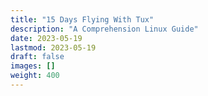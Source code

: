 ```yaml
---
title: "15 Days Flying With Tux"
description: "A Comprehension Linux Guide"
date: 2023-05-19
lastmod: 2023-05-19
draft: false
images: []
weight: 400
---
```


